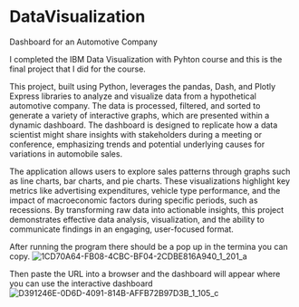 # DataVisualization
Dashboard for an Automotive Company

I completed the IBM Data Visualization with Pyhton course and this is the final project that I did for the course.

This project, built using Python, leverages the pandas, Dash, and Plotly Express libraries to analyze and visualize data from a hypothetical automotive company. The data is processed, filtered, and sorted to generate a variety of interactive graphs, which are presented within a dynamic dashboard. The dashboard is designed to replicate how a data scientist might share insights with stakeholders during a meeting or conference, emphasizing trends and potential underlying causes for variations in automobile sales.

The application allows users to explore sales patterns through graphs such as line charts, bar charts, and pie charts. These visualizations highlight key metrics like advertising expenditures, vehicle type performance, and the impact of macroeconomic factors during specific periods, such as recessions. By transforming raw data into actionable insights, this project demonstrates effective data analysis, visualization, and the ability to communicate findings in an engaging, user-focused format. 

After running the program there should be a pop up in the termina you can copy.
![1CD70A64-FB08-4CBC-BF04-2CDBE816A940_1_201_a](https://github.com/user-attachments/assets/86eb00b7-24b4-4c3c-8b3a-04e290ab405e)

Then paste the URL into a browser and the dashboard will appear where you can use the interactive dashboard
![D391246E-0D6D-4091-814B-AFFB72B97D3B_1_105_c](https://github.com/user-attachments/assets/0ffc71e4-3351-4563-bfcb-1f0cb0d0e5be)
